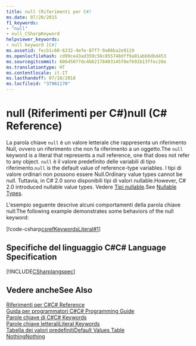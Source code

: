 ```yaml
---
title: null (Riferimenti per C#)
ms.date: 07/20/2015
f1_keywords:
- "null"
- null_CSharpKeyword
helpviewer_keywords:
- null keyword [C#]
ms.assetid: fecb1c60-6232-4efe-87f7-9a86ba2e9119
ms.openlocfilehash: cd99ce43ad359c58c855748dff9a01abb6dbd453
ms.sourcegitcommit: 60645077dc4b62178403145f8ef691b13ffec28e
ms.translationtype: HT
ms.contentlocale: it-IT
ms.lasthandoff: 07/10/2018
ms.locfileid: "37961170"
---
```

# <a name="null-c-reference"></a><span data-ttu-id="fd6b6-102">null (Riferimenti per C#)</span><span class="sxs-lookup"><span data-stu-id="fd6b6-102">null (C# Reference)</span></span>
<span data-ttu-id="fd6b6-103">La parola chiave `null` è un valore letterale che rappresenta un riferimento Null, ovvero un riferimento che non fa riferimento a un oggetto.</span><span class="sxs-lookup"><span data-stu-id="fd6b6-103">The `null` keyword is a literal that represents a null reference, one that does not refer to any object.</span></span> <span data-ttu-id="fd6b6-104">`null` è il valore predefinito delle variabili di tipo riferimento.</span><span class="sxs-lookup"><span data-stu-id="fd6b6-104">`null` is the default value of reference-type variables.</span></span> <span data-ttu-id="fd6b6-105">I tipi di valore ordinari non possono essere Null.</span><span class="sxs-lookup"><span data-stu-id="fd6b6-105">Ordinary value types cannot be null.</span></span> <span data-ttu-id="fd6b6-106">Tuttavia, in C# 2.0 sono disponibili tipi di valori nullable.</span><span class="sxs-lookup"><span data-stu-id="fd6b6-106">However, C# 2.0 introduced nullable value types.</span></span> <span data-ttu-id="fd6b6-107">Vedere [Tipi nullable](../../../csharp/programming-guide/nullable-types/index.md).</span><span class="sxs-lookup"><span data-stu-id="fd6b6-107">See [Nullable Types](../../../csharp/programming-guide/nullable-types/index.md).</span></span>  
  
 <span data-ttu-id="fd6b6-108">L'esempio seguente descrive alcuni comportamenti della parola chiave null:</span><span class="sxs-lookup"><span data-stu-id="fd6b6-108">The following example demonstrates some behaviors of the null keyword:</span></span>  
  
 [!code-csharp[csrefKeywordsLiteral#1](../../../csharp/language-reference/keywords/codesnippet/CSharp/null_1.cs)]  
  
## <a name="c-language-specification"></a><span data-ttu-id="fd6b6-109">Specifiche del linguaggio C#</span><span class="sxs-lookup"><span data-stu-id="fd6b6-109">C# Language Specification</span></span>  
 [!INCLUDE[CSharplangspec](~/includes/csharplangspec-md.md)]  
  
## <a name="see-also"></a><span data-ttu-id="fd6b6-110">Vedere anche</span><span class="sxs-lookup"><span data-stu-id="fd6b6-110">See Also</span></span>  
 [<span data-ttu-id="fd6b6-111">Riferimenti per C#</span><span class="sxs-lookup"><span data-stu-id="fd6b6-111">C# Reference</span></span>](../../../csharp/language-reference/index.md)  
 [<span data-ttu-id="fd6b6-112">Guida per programmatori C#</span><span class="sxs-lookup"><span data-stu-id="fd6b6-112">C# Programming Guide</span></span>](../../../csharp/programming-guide/index.md)  
 [<span data-ttu-id="fd6b6-113">Parole chiave di C#</span><span class="sxs-lookup"><span data-stu-id="fd6b6-113">C# Keywords</span></span>](../../../csharp/language-reference/keywords/index.md)  
 [<span data-ttu-id="fd6b6-114">Parole chiave letterali</span><span class="sxs-lookup"><span data-stu-id="fd6b6-114">Literal Keywords</span></span>](../../../csharp/language-reference/keywords/literal-keywords.md)  
 [<span data-ttu-id="fd6b6-115">Tabella dei valori predefiniti</span><span class="sxs-lookup"><span data-stu-id="fd6b6-115">Default Values Table</span></span>](../../../csharp/language-reference/keywords/default-values-table.md)  
 [<span data-ttu-id="fd6b6-116">Nothing</span><span class="sxs-lookup"><span data-stu-id="fd6b6-116">Nothing</span></span>](../../../visual-basic/language-reference/nothing.md)
